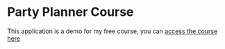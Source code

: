 # Party Planner Course

This application is a demo for my free course, you can [access the course here](https://jsmobiledev.com/)
